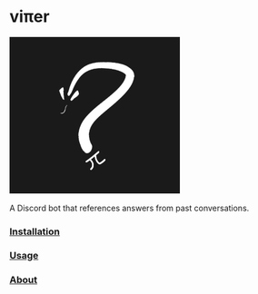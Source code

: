 # viπer

<img src="viper.png" alt="Viper Discord Bot" width="300"/>

A Discord bot that references answers from past conversations.

### [Installation](installation.md)
### [Usage](usage.md)
### [About](about.md)
